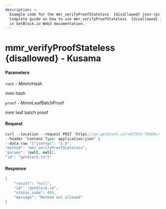 ```yaml
---
description: >-
  Example code for the mmr_verifyProofStateless  {disallowed} json-rpc method.
  Сomplete guide on how to use mmr_verifyProofStateless  {disallowed} json-rpc
  in GetBlock.io Web3 documentation.
---
```


# mmr\_verifyProofStateless {disallowed} - Kusama

#### Parameters

`root` - MmmrHash

mmr hash

`proof` - MmmLeafBatchProof

mmr leaf batch proof

#### Request

```java
curl --location --request POST 'https://go.getblock.io/<ACCESS-TOKEN>/' \
--header 'Content-Type: application/json' \
--data-raw '{"jsonrpc": "2.0",
"method": "mmr_verifyProofStateless",
"params": [null, null],
"id": "getblock.io"}'
```

#### Response

```java
{
    "result": "null",
    "id": "getblock.io",
    "status_code": 405,
    "message": "Method not allowed"
}
```
